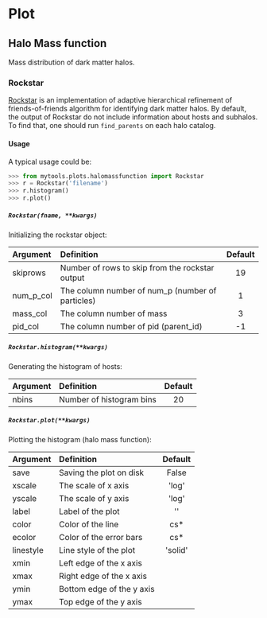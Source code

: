 # Plot

## Halo Mass function
Mass distribution of dark matter halos.

### Rockstar
[Rockstar](https://bitbucket.org/gfcstanford/rockstar) is an implementation of
adaptive hierarchical refinement of friends-of-friends algorithm for identifying
dark matter halos. By default, the output of Rockstar do not include information
about hosts and subhalos. To find that, one should run `find_parents` on each
halo catalog.

#### Usage
A typical usage could be:

```python
>>> from mytools.plots.halomassfunction import Rockstar
>>> r = Rockstar('filename')
>>> r.histogram()
>>> r.plot()
```

##### `Rockstar(fname, **kwargs)`
Initializing the rockstar object:

| Argument      | Definition                                        | Default |
| :------------ | :------------------------------------------------ | :-----: |
| skiprows      | Number of rows to skip from the rockstar output   | 19      |
| num\_p\_col   | The column number of num\_p (number of particles) | 1       |
| mass\_col     | The column number of mass                         | 3       |
| pid\_col      | The column number of pid (parent_id)              | -1      |

##### `Rockstar.histogram(**kwargs)`
Generating the histogram of hosts:

| Argument      | Definition                                        | Default |
| :------------ | :------------------------------------------------ | :-----: |
| nbins         | Number of histogram bins                          | 20      |

##### `Rockstar.plot(**kwargs)`
Plotting the histogram (halo mass function):

| Argument      | Definition                                        | Default |
| :------------ | :------------------------------------------------ | :-----: |
| save          | Saving the plot on disk                           | False   |
| xscale        | The scale of x axis                               | 'log'   |
| yscale        | The scale of y axis                               | 'log'   |
| label         | Label of the plot                                 | ''      |
| color         | Color of the line                                 | cs*     |
| ecolor        | Color of the error bars                           | cs*     |
| linestyle     | Line style of the plot                            | 'solid' |
| xmin          | Left edge of the x axis                           |         |
| xmax          | Right edge of the x axis                          |         |
| ymin          | Bottom edge of the y axis                         |         |
| ymax          | Top edge of the y axis                            |         |

